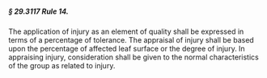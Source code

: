 ##### § 29.3117 Rule 14. #####

The application of injury as an element of quality shall be expressed in terms of a percentage of tolerance. The appraisal of injury shall be based upon the percentage of affected leaf surface or the degree of injury. In appraising injury, consideration shall be given to the normal characteristics of the group as related to injury.